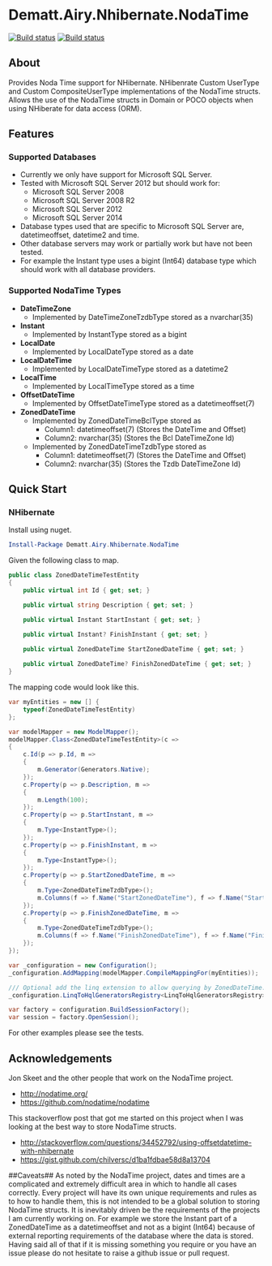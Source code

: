 # Dematt.Airy.Nhibernate.NodaTime #

[![Build status](https://ci.appveyor.com/api/projects/status/x9ed1fnac4pllcd7/branch/master?svg=true&passingText=master%20-%20passing&failingText=master%20-%20failing&pendingText=master%20-%20pending)](https://ci.appveyor.com/project/MatthewRudolph/airy-nhibernate-extensions/branch/master)
[![Build status](https://ci.appveyor.com/api/projects/status/x9ed1fnac4pllcd7/branch/dev?svg=true&passingText=dev%20-%20passing&failingText=dev%20-%20failing&pendingText=dev%20-%20pending)](https://ci.appveyor.com/project/MatthewRudolph/airy-nhibernate-extensions/branch/dev)

## About ##
Provides Noda Time support for NHibernate.
NHibenrate Custom UserType and Custom CompositeUserType implementations of the NodaTime structs.
Allows the use of the NodaTime structs in Domain or POCO objects when using NHiberate for data access (ORM).

## Features ##
### Supported Databases ###
  * Currently we only have support for Microsoft SQL Server.
  * Tested with Microsoft SQL Server 2012 but should work for:
    * Microsoft SQL Server 2008
    * Microsoft SQL Server 2008 R2
    * Microsoft SQL Server 2012
    * Microsoft SQL Server 2014
  * Database types used that are specific to Microsoft SQL Server are, datetimeoffset, datetime2 and time.
  * Other database servers may work or partially work but have not been tested.
  * For example the Instant type uses a bigint (Int64) database type which should work with all database providers.

### Supported NodaTime Types ###
  + **DateTimeZone**  
    + Implemented by DateTimeZoneTzdbType stored as a nvarchar(35)
  + **Instant**  
    + Implemented by InstantType stored as a bigint
  + **LocalDate**  
    + Implemented by LocalDateType stored as a date
  + **LocalDateTime**  
    + Implemented by LocalDateTimeType stored as a datetime2
  + **LocalTime**  
    + Implemented by LocalTimeType stored as a time
  + **OffsetDateTime**  
    + Implemented by OffsetDateTimeType stored as a datetimeoffset(7)
  + **ZonedDateTime**  
    + Implemented by ZonedDateTimeBclType stored as  
      + Column1: datetimeoffset(7) (Stores the DateTime and Offset)  
      + Column2: nvarchar(35) (Stores the Bcl DateTimeZone Id)  
    + Implemented by ZonedDateTimeTzdbType stored as  
      + Column1: datetimeoffset(7) (Stores the DateTime and Offset)  
      + Column2: nvarchar(35) (Stores the Tzdb DateTimeZone Id)  

## Quick Start ##
### NHibernate ###

Install using nuget.
```Powershell
Install-Package Dematt.Airy.Nhibernate.NodaTime
```

Given the following class to map.
```C#
public class ZonedDateTimeTestEntity
{
    public virtual int Id { get; set; }

    public virtual string Description { get; set; }

    public virtual Instant StartInstant { get; set; }

    public virtual Instant? FinishInstant { get; set; }

    public virtual ZonedDateTime StartZonedDateTime { get; set; }
    
    public virtual ZonedDateTime? FinishZonedDateTime { get; set; }
}
```

The mapping code would look like this.
```C#
var myEntities = new [] {
    typeof(ZonedDateTimeTestEntity)
};

var modelMapper = new ModelMapper();
modelMapper.Class<ZonedDateTimeTestEntity>(c =>
{
    c.Id(p => p.Id, m =>
    {
        m.Generator(Generators.Native);
    });
    c.Property(p => p.Description, m =>
    {
        m.Length(100);
    });
    c.Property(p => p.StartInstant, m =>
    {
        m.Type<InstantType>();
    });
    c.Property(p => p.FinishInstant, m =>
    {
        m.Type<InstantType>();
    });
    c.Property(p => p.StartZonedDateTime, m =>
    {
        m.Type<ZonedDateTimeTzdbType>();
        m.Columns(f => f.Name("StartZonedDateTime"), f => f.Name("StartZoneDateTimeTimeZoneId"));
    });
    c.Property(p => p.FinishZonedDateTime, m =>
    {
        m.Type<ZonedDateTimeTzdbType>();
        m.Columns(f => f.Name("FinishZonedDateTime"), f => f.Name("FinishZoneDateTimeTimeZoneId"));
    });
});

var _configuration = new Configuration();
_configuration.AddMapping(modelMapper.CompileMappingFor(myEntities));

/// Optional add the linq extension to allow querying by ZonedDateTime.ToDateTimeOffset()
_configuration.LinqToHqlGeneratorsRegistry<LinqToHqlGeneratorsRegistry>();

var factory = configuration.BuildSessionFactory();
var session = factory.OpenSession();
```

For other examples please see the tests.

## Acknowledgements ##
Jon Skeet and the other people that work on the NodaTime project.
  + http://nodatime.org/
  + https://github.com/nodatime/nodatime

This stackoverflow post that got me started on this project when I was looking at the best way to store NodaTime structs.
  + http://stackoverflow.com/questions/34452792/using-offsetdatetime-with-nhibernate
  + https://gist.github.com/chilversc/d1ba1fdbae58d8a13704

##Caveats##
As noted by the NodaTime project, dates and times are a complicated and extremely difficult area in which to handle all cases correctly.
Every project will have its own unique requirements and rules as to how to handle them, this is not intended to be a global solution to storing NodaTime structs.
It is inevitably driven be the requirements of the projects I am currently working on.  For example we store the Instant part of a ZonedDateTime as a datetimeoffset and not as a bigint (Int64) because of external reporting requirements of the database where the data is stored.
Having said all of that if it is missing something you require or you have an issue please do not hesitate to raise a github issue or pull request.
